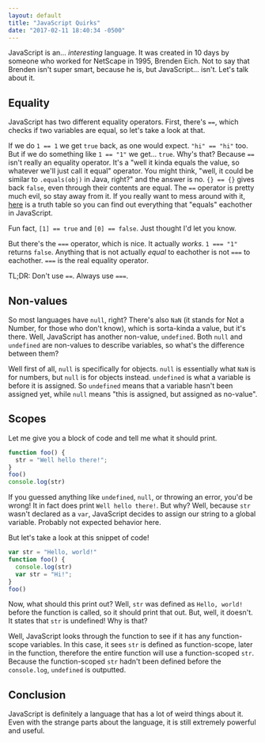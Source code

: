 ```yaml
---
layout: default
title: "JavaScript Quirks"
date: "2017-02-11 18:40:34 -0500"
---
```

JavaScript is an... *interesting* language. It was created in 10 days by someone
who worked for NetScape in 1995, Brenden Eich. Not to say that Brenden isn't
super smart, because he is, but JavaScript... isn't. Let's talk about it.

## Equality
JavaScript has two different equality operators. First, there's `==`, which
checks if two variables are equal, so let's take a look at that.

If we do `1 == 1` we get `true` back, as one would expect. `"hi" == "hi"` too.
But if we do something like `1 == "1"` we get... `true`. Why's that? Because
`==` isn't really an equality operator. It's a "well it kinda equals the value,
so whatever we'll just call it equal" operator. You might think, "well, it could
be similar to `.equals(obj)` in Java, right?" and the answer is no.
`{} == {}` gives back `false`, even through their contents are equal. The `==`
operator is pretty much evil, so stay away from it. If you really want to mess
around with it, [here][equality] is a truth table so you can find out everything
that "equals" eachother in JavaScript.

Fun fact, `[1] == true` and `[0] == false`. Just thought I'd let you know.

But there's the `===` operator, which is nice. It actually *works*.
`1 === "1"` returns `false`. Anything that is not actually *equal* to eachother
is not `===` to eachother. `===` is the real equality operator.

TL;DR: Don't use `==`. Always use `===`.

## Non-values
So most languages have `null`, right? There's also `NaN` (it stands for
Not a Number, for those who don't know), which is sorta-kinda a value,
but it's there. Well, JavaScript has another non-value,
`undefined`. Both `null` and `undefined` are non-values to describe variables,
so what's the difference between them?

Well first of all, `null` is specifically for objects. `null` is essentially
what `NaN` is for numbers, but `null` is for objects instead. `undefined` is
what a variable is before it is assigned. So `undefined` means that a variable
hasn't been assigned yet, while `null` means "this is assigned, but assigned
as no-value".

## Scopes
Let me give you a block of code and tell me what it should print.

```js
function foo() {
  str = "Well hello there!";
}
foo()
console.log(str)
```
If you guessed anything like `undefined`, `null`, or throwing an error, you'd
be wrong! It in fact does print `Well hello there!`. But why? Well, because
`str` wasn't declared as a `var`, JavaScript decides to assign our string to
a global variable. Probably not expected behavior here.

But let's take a look at this snippet of code!
```js
var str = "Hello, world!"
function foo() {
  console.log(str)
  var str = "Hi!";
}
foo()
```
Now, what should this print out? Well, `str` was defined as `Hello, world!`
before the function is called, so it should print that out. But, well, it
doesn't. It states that `str` is undefined! Why is that?

Well, JavaScript looks through the function to see if it has any function-scope
variables. In this case, it sees `str` is defined as function-scope, later in
the function, therefore the entire function will use a function-scoped `str`.
Because the function-scoped `str` hadn't been defined before the `console.log`,
`undefined` is outputted.

## Conclusion
JavaScript is definitely a language that has a lot of weird things about it.
Even with the strange parts about the language, it is still extremely
powerful and useful.

[equality]: https://dorey.github.io/JavaScript-Equality-Table/
